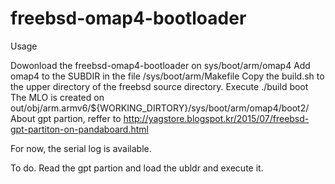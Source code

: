 # freebsd-omap4-bootloader

Usage

Dowonload the freebsd-omap4-bootloader on sys/boot/arm/omap4
Add omap4 to the SUBDIR in the file /sys/boot/arm/Makefile
Copy the build.sh to the upper directory of the freebsd source directory.
Execute ./build boot
The MLO is created on out/obj/arm.armv6/${WORKING_DIRTORY}/sys/boot/arm/omap4/boot2/
About gpt partion, reffer to http://yagstore.blogspot.kr/2015/07/freebsd-gpt-partiton-on-pandaboard.html

For now, the serial log is available.

To do.
Read the gpt partion and load the ubldr and execute it.

